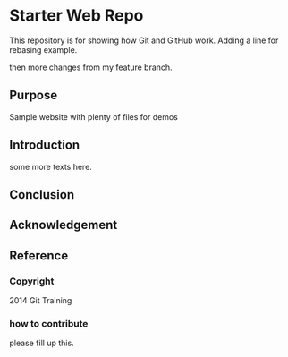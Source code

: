 # Starter Web Repo

This repository is for showing how Git and GitHub work. Adding a line for rebasing example.

then more changes from my feature branch.

## Purpose

Sample website with plenty of files for demos

## Introduction

some more texts here.

## Conclusion

## Acknowledgement

## Reference

### Copyright

2014 Git Training

### how to contribute
please fill up this.
